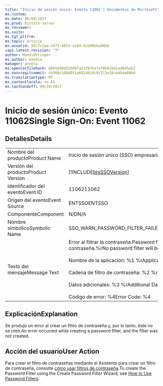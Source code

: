```yaml
---
title: "Inicio de sesión único: Evento 11062 | Documentos de Microsoft"
ms.custom: 
ms.date: 06/08/2017
ms.prod: biztalk-server
ms.reviewer: 
ms.suite: 
ms.tgt_pltfrm: 
ms.topic: article
ms.assetid: 55c7c2ea-c671-4853-ac64-8cb80bba98b0
caps.latest.revision: "7"
author: MandiOhlinger
ms.author: mandia
manager: anneta
ms.openlocfilehash: b695b98e556d9fa23f07ee7af6602bb1ad845eb2
ms.sourcegitcommit: cb908c540d8f1a692d01dc8f313e16cb4b4e696d
ms.translationtype: MT
ms.contentlocale: es-ES
ms.lasthandoff: 09/20/2017
---
```

# <a name="single-sign-on-event-11062"></a><span data-ttu-id="0b666-102">Inicio de sesión único: Evento 11062</span><span class="sxs-lookup"><span data-stu-id="0b666-102">Single Sign-On: Event 11062</span></span>
## <a name="details"></a><span data-ttu-id="0b666-103">Detalles</span><span class="sxs-lookup"><span data-stu-id="0b666-103">Details</span></span>  
  
|||  
|-|-|  
|<span data-ttu-id="0b666-104">Nombre del producto</span><span class="sxs-lookup"><span data-stu-id="0b666-104">Product Name</span></span>|<span data-ttu-id="0b666-105">Inicio de sesión único (SSO) empresarial</span><span class="sxs-lookup"><span data-stu-id="0b666-105">Enterprise Single Sign-On</span></span>|  
|<span data-ttu-id="0b666-106">Versión del producto</span><span class="sxs-lookup"><span data-stu-id="0b666-106">Product Version</span></span>|[!INCLUDE[btsSSOVersion](../includes/btsssoversion-md.md)]|  
|<span data-ttu-id="0b666-107">Identificador del evento</span><span class="sxs-lookup"><span data-stu-id="0b666-107">Event ID</span></span>|<span data-ttu-id="0b666-108">11062</span><span class="sxs-lookup"><span data-stu-id="0b666-108">11062</span></span>|  
|<span data-ttu-id="0b666-109">Origen del evento</span><span class="sxs-lookup"><span data-stu-id="0b666-109">Event Source</span></span>|<span data-ttu-id="0b666-110">ENTSSO</span><span class="sxs-lookup"><span data-stu-id="0b666-110">ENTSSO</span></span>|  
|<span data-ttu-id="0b666-111">Componente</span><span class="sxs-lookup"><span data-stu-id="0b666-111">Component</span></span>|<span data-ttu-id="0b666-112">N/D</span><span class="sxs-lookup"><span data-stu-id="0b666-112">N/A</span></span>|  
|<span data-ttu-id="0b666-113">Nombre simbólico</span><span class="sxs-lookup"><span data-stu-id="0b666-113">Symbolic Name</span></span>|<span data-ttu-id="0b666-114">SSO_WARN_PASSWORD_FILTER_FAILED</span><span class="sxs-lookup"><span data-stu-id="0b666-114">SSO_WARN_PASSWORD_FILTER_FAILED</span></span>|  
|<span data-ttu-id="0b666-115">Texto del mensaje</span><span class="sxs-lookup"><span data-stu-id="0b666-115">Message Text</span></span>|<span data-ttu-id="0b666-116">Error al filtrar la contraseña.</span><span class="sxs-lookup"><span data-stu-id="0b666-116">Password filtering failed.</span></span> <span data-ttu-id="0b666-117">No se usará filtro de contraseña.%r</span><span class="sxs-lookup"><span data-stu-id="0b666-117">No password filter will be used.%r</span></span><br /><br /> <span data-ttu-id="0b666-118">Nombre de la aplicación: %1 %r</span><span class="sxs-lookup"><span data-stu-id="0b666-118">Application Name: %1%r</span></span><br /><br /> <span data-ttu-id="0b666-119">Cadena de filtro de contraseña: %2 %r</span><span class="sxs-lookup"><span data-stu-id="0b666-119">Password Filter String: %2%r</span></span><br /><br /> <span data-ttu-id="0b666-120">Datos adicionales: %3 %r</span><span class="sxs-lookup"><span data-stu-id="0b666-120">Additional Data: %3%r</span></span><br /><br /> <span data-ttu-id="0b666-121">Código de error: %4</span><span class="sxs-lookup"><span data-stu-id="0b666-121">Error Code: %4</span></span>|  
  
## <a name="explanation"></a><span data-ttu-id="0b666-122">Explicación</span><span class="sxs-lookup"><span data-stu-id="0b666-122">Explanation</span></span>  
 <span data-ttu-id="0b666-123">Se produjo un error al crear un filtro de contraseña y, por lo tanto, éste no se creó.</span><span class="sxs-lookup"><span data-stu-id="0b666-123">An error occurred while creating a password filter, and the filter was not created.</span></span>  
  
## <a name="user-action"></a><span data-ttu-id="0b666-124">Acción del usuario</span><span class="sxs-lookup"><span data-stu-id="0b666-124">User Action</span></span>  
 <span data-ttu-id="0b666-125">Para crear el filtro de contraseñas mediante el Asistente para crear un filtro de contraseña, consulte [cómo usar filtros de contraseña](../core/how-to-use-password-filters.md).</span><span class="sxs-lookup"><span data-stu-id="0b666-125">To create the Password Filter using the Create Password Filter Wizard, see [How to Use Password Filters](../core/how-to-use-password-filters.md).</span></span>